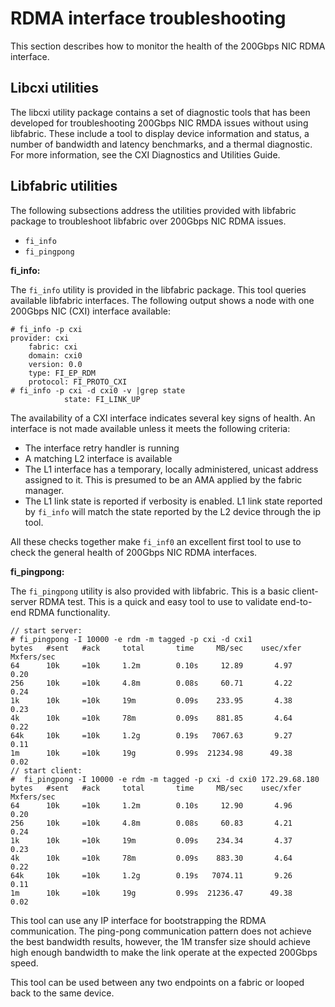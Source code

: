 # RDMA interface troubleshooting

This section describes how to monitor the health of the 200Gbps NIC RDMA interface.

## Libcxi utilities

The libcxi utility package contains a set of diagnostic tools that has been developed
for troubleshooting 200Gbps NIC RMDA issues without using libfabric. These include a
tool to display device information and status, a number of bandwidth and latency
benchmarks, and a thermal diagnostic. For more information, see the CXI Diagnostics and Utilities Guide.

## Libfabric utilities

The following subsections address the utilities provided with libfabric package to
troubleshoot libfabric over 200Gbps NIC RDMA issues.

* `fi_info`
* `fi_pingpong`

**fi_info:**

The `fi_info` utility is provided in the libfabric package. This tool queries
available libfabric interfaces. The following output shows a node with one
200Gbps NIC (CXI) interface available:

```screen
# fi_info -p cxi
provider: cxi
    fabric: cxi
    domain: cxi0
    version: 0.0
    type: FI_EP_RDM
    protocol: FI_PROTO_CXI
# fi_info -p cxi -d cxi0 -v |grep state
            state: FI_LINK_UP
```

The availability of a CXI interface indicates several key signs of health. An
interface is not made available unless it meets the following criteria:

* The interface retry handler is running
* A matching L2 interface is available
* The L1 interface has a temporary, locally administered, unicast address
    assigned to it. This is presumed to be an AMA applied by the fabric manager.
* The L1 link state is reported if verbosity is enabled. L1 link state reported 
    by `fi_info` will match the state reported by the L2 device through the ip tool.

All these checks together make `fi_inf0` an excellent first tool to use to check
the general health of 200Gbps NIC RDMA interfaces.

**fi_pingpong:**

The `fi_pingpong` utility is also provided with libfabric. This is a
basic client-server RDMA test. This is a quick and easy tool to use to validate
end-to-end RDMA functionality.

```screen
// start server:
# fi_pingpong -I 10000 -e rdm -m tagged -p cxi -d cxi1
bytes   #sent   #ack     total       time     MB/sec    usec/xfer   Mxfers/sec
64      10k     =10k     1.2m        0.10s     12.89       4.97       0.20
256     10k     =10k     4.8m        0.08s     60.71       4.22       0.24
1k      10k     =10k     19m         0.09s    233.95       4.38       0.23
4k      10k     =10k     78m         0.09s    881.85       4.64       0.22
64k     10k     =10k     1.2g        0.19s   7067.63       9.27       0.11
1m      10k     =10k     19g         0.99s  21234.98      49.38       0.02
// start client:
#  fi_pingpong -I 10000 -e rdm -m tagged -p cxi -d cxi0 172.29.68.180
bytes   #sent   #ack     total       time     MB/sec    usec/xfer   Mxfers/sec
64      10k     =10k     1.2m        0.10s     12.90       4.96       0.20
256     10k     =10k     4.8m        0.08s     60.83       4.21       0.24
1k      10k     =10k     19m         0.09s    234.34       4.37       0.23
4k      10k     =10k     78m         0.09s    883.30       4.64       0.22
64k     10k     =10k     1.2g        0.19s   7074.11       9.26       0.11
1m      10k     =10k     19g         0.99s  21236.47      49.38       0.02
```

This tool can use any IP interface for bootstrapping the RDMA communication.
The ping-pong communication pattern does not achieve the best bandwidth
results, however, the 1M transfer size should achieve high enough bandwidth to
make the link operate at the expected 200Gbps speed.

This tool can be used between any two endpoints on a fabric or looped back to
the same device.

